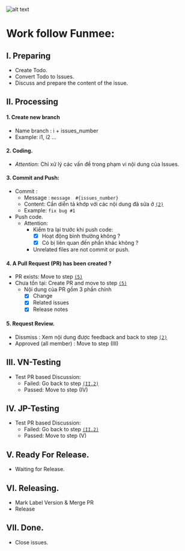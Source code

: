 ![alt text](https://user-images.githubusercontent.com/11253874/47194897-79a78b80-d383-11e8-95f2-28de24d3226f.png)
# Work follow Funmee: #

## I. Preparing ##
- Create Todo.
- Convert Todo to Issues.
- Discuss and prepare the content of the issue.
 
## II. Processing ##
#### 1. Create new branch ####
- Name branch : i + issues_number
- Example: i1, i2 … 
#### 2. Coding<a name='2'>.
- _Attention_: Chỉ xử lý các vấn đề trong phạm vi nội dung của Issues.
#### 3. Commit and Push: ####
- Commit : 
  - Message : ```message  #{issues_number}```
  - Content: Cần diễn tả khớp với các nội dung đã sửa ở [`(2)`](#2)
  - Example: ```fix bug #1```
- Push code.
  * Attention:
    + Kiểm tra lại trước khi push code: 
      - [x] Hoạt động bình thường không ?
      - [x] Có bị liên quan đến phần khác không ? 
    + Unrelated files are not commit or push.
#### 4. A Pull Request (PR) has been created ? ####
- PR exists: Move to step [`(5)`](#5)
- Chưa tồn tại: Create PR and move to step [`(5)`](#5)
  - Nội dung của PR gồm 3 phần chính
    - [x] Change
    - [x] Related issues
    - [x] Release notes
			
#### 5. Request Review<a name='5'>.
- Dissmiss : Xem nội dung được feedback and back to step [`(2)`](#2)
- Approved (all member) : Move to step (III)
  
## III. VN-Testing ##
- Test PR based Discussion:
  - Failed: Go back to step [`(II.2)`](#2)
  - Passed: Move to step (IV)
    
## IV. JP-Testing ##
- Test PR based Discussion:
  + Failed: Go back to step [`(II.2)`](#2)
  + Passed: Move to step (V)
    
## V. Ready For Release. ##
- Waiting for Release.  
## VI. Releasing. ##
- Mark Label Version & Merge PR
- Release
  
## VII. Done. ##
- Close issues.
